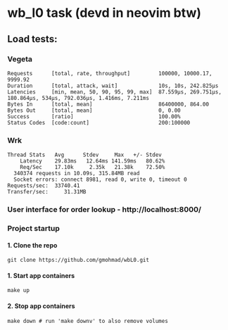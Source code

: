 # wb_l0 task (devd in neovim btw)

## Load tests:

### Vegeta
```
Requests      [total, rate, throughput]         100000, 10000.17, 9999.92
Duration      [total, attack, wait]             10s, 10s, 242.825µs
Latencies     [min, mean, 50, 90, 95, 99, max]  87.559µs, 269.751µs, 180.864µs, 534µs, 792.036µs, 1.416ms, 7.211ms
Bytes In      [total, mean]                     86400000, 864.00
Bytes Out     [total, mean]                     0, 0.00
Success       [ratio]                           100.00%
Status Codes  [code:count]                      200:100000  
```

### Wrk
```
Thread Stats   Avg      Stdev     Max   +/- Stdev
    Latency    29.83ms   12.64ms 141.59ms   80.62%
    Req/Sec    17.10k     2.35k   21.38k    72.50%
  340374 requests in 10.09s, 315.84MB read
  Socket errors: connect 8981, read 0, write 0, timeout 0
Requests/sec:  33740.41
Transfer/sec:     31.31MB
```

### User interface for order lookup - http://localhost:8000/


### Project startup

#### 1. Clone the repo
```
git clone https://github.com/gmohmad/wbL0.git
```

#### 1. Start app containers
```
make up
```

#### 2. Stop app containers
```
make down # run 'make downv' to also remove volumes
```
